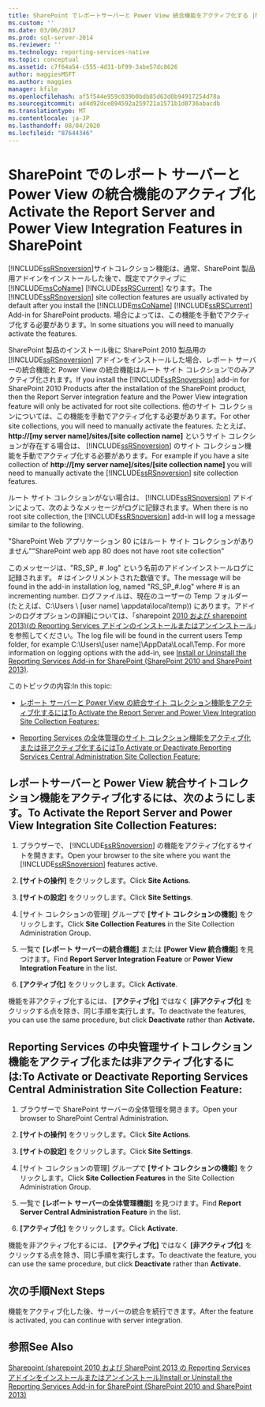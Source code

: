 ```yaml
---
title: SharePoint でレポートサーバーと Power View 統合機能をアクティブ化する |Microsoft Docs
ms.custom: ''
ms.date: 03/06/2017
ms.prod: sql-server-2014
ms.reviewer: ''
ms.technology: reporting-services-native
ms.topic: conceptual
ms.assetid: c7f64a54-c555-4d31-bf99-3abe57dc8626
author: maggiesMSFT
ms.author: maggies
manager: kfile
ms.openlocfilehash: af5f544e959c039b0bdb85d63d0b94917254d78a
ms.sourcegitcommit: ad4d92dce894592a259721a1571b1d8736abacdb
ms.translationtype: MT
ms.contentlocale: ja-JP
ms.lasthandoff: 08/04/2020
ms.locfileid: "87644346"
---
```

# <a name="activate-the-report-server-and-power-view-integration-features-in-sharepoint"></a><span data-ttu-id="90277-102">SharePoint でのレポート サーバーと Power View の統合機能のアクティブ化</span><span class="sxs-lookup"><span data-stu-id="90277-102">Activate the Report Server and Power View Integration Features in SharePoint</span></span>
  <span data-ttu-id="90277-103">[!INCLUDE[ssRSnoversion](../includes/ssrsnoversion-md.md)]サイトコレクション機能は、通常、SharePoint 製品用アドインをインストールした後で、既定でアクティブに [!INCLUDE[msCoName](../includes/msconame-md.md)] [!INCLUDE[ssRSCurrent](../includes/ssrscurrent-md.md)] なります。</span><span class="sxs-lookup"><span data-stu-id="90277-103">The [!INCLUDE[ssRSnoversion](../includes/ssrsnoversion-md.md)] site collection features are usually activated by default after you install the [!INCLUDE[msCoName](../includes/msconame-md.md)] [!INCLUDE[ssRSCurrent](../includes/ssrscurrent-md.md)] Add-in for SharePoint products.</span></span> <span data-ttu-id="90277-104">場合によっては、この機能を手動でアクティブ化する必要があります。</span><span class="sxs-lookup"><span data-stu-id="90277-104">In some situations you will need to manually activate the features.</span></span>  
  
 <span data-ttu-id="90277-105">SharePoint 製品のインストール後に SharePoint 2010 製品用の [!INCLUDE[ssRSnoversion](../includes/ssrsnoversion-md.md)] アドインをインストールした場合、レポート サーバーの統合機能と Power View の統合機能はルート サイト コレクションでのみアクティブ化されます。</span><span class="sxs-lookup"><span data-stu-id="90277-105">If you install the [!INCLUDE[ssRSnoversion](../includes/ssrsnoversion-md.md)] add-in for SharePoint 2010 Products after the installation of the SharePoint product, then the Report Server integration feature and the Power View integration feature will only be activated for root site collections.</span></span> <span data-ttu-id="90277-106">他のサイト コレクションについては、この機能を手動でアクティブ化する必要があります。</span><span class="sxs-lookup"><span data-stu-id="90277-106">For other site collections, you will need to manually activate the features.</span></span> <span data-ttu-id="90277-107">たとえば、 **http://[my server name]/sites/[site collection name]** というサイト コレクションが存在する場合は、 [!INCLUDE[ssRSnoversion](../includes/ssrsnoversion-md.md)] のサイト コレクション機能を手動でアクティブ化する必要があります。</span><span class="sxs-lookup"><span data-stu-id="90277-107">For example if you have a site collection of **http://[my server name]/sites/[site collection name]** you will need to manually activate the [!INCLUDE[ssRSnoversion](../includes/ssrsnoversion-md.md)] site collection features.</span></span>  
  
 <span data-ttu-id="90277-108">ルート サイト コレクションがない場合は、 [!INCLUDE[ssRSnoversion](../includes/ssrsnoversion-md.md)] アドインによって、次のようなメッセージがログに記録されます。</span><span class="sxs-lookup"><span data-stu-id="90277-108">When there is no root site collection, the [!INCLUDE[ssRSnoversion](../includes/ssrsnoversion-md.md)] add-in will log a message similar to the following.</span></span>  
  
 <span data-ttu-id="90277-109">"SharePoint Web アプリケーション 80 にはルート サイト コレクションがありません"</span><span class="sxs-lookup"><span data-stu-id="90277-109">"SharePoint web app 80 does not have root site collection"</span></span>  
  
 <span data-ttu-id="90277-110">このメッセージは、"RS_SP_ # .log" という名前のアドインインストールログに記録されます。 # はインクリメントされた数値です。</span><span class="sxs-lookup"><span data-stu-id="90277-110">The message will be found in the add-in installation log, named "RS_SP_#.log" where # is an incrementing number.</span></span> <span data-ttu-id="90277-111">ログファイルは、現在のユーザーの Temp フォルダー (たとえば、C:\Users \\ [user name] \appdata\local\temp)) にあります。アドインのログオプションの詳細については、「sharepoint [2010 および sharepoint 2013&#41;&#40;の Reporting Services アドインのインストールまたはアンインストール](install-windows/install-or-uninstall-the-reporting-services-add-in-for-sharepoint.md)」を参照してください。</span><span class="sxs-lookup"><span data-stu-id="90277-111">The log file will be found in the current users Temp folder, for example C:\Users\\[user name]\AppData\Local\Temp. For more information on logging options with the add-in, see [Install or Uninstall the Reporting Services Add-in for SharePoint &#40;SharePoint 2010 and SharePoint 2013&#41;](install-windows/install-or-uninstall-the-reporting-services-add-in-for-sharepoint.md).</span></span>  
  
 <span data-ttu-id="90277-112">このトピックの内容:</span><span class="sxs-lookup"><span data-stu-id="90277-112">In this topic:</span></span>  
  
-   [<span data-ttu-id="90277-113">レポート サーバーと Power View の統合サイト コレクション機能をアクティブ化するには</span><span class="sxs-lookup"><span data-stu-id="90277-113">To Activate the Report Server and Power View Integration Site Collection Features:</span></span>](#bkmk_features)  
  
-   [<span data-ttu-id="90277-114">Reporting Services の全体管理のサイト コレクション機能をアクティブ化または非アクティブ化するには</span><span class="sxs-lookup"><span data-stu-id="90277-114">To Activate or Deactivate Reporting Services Central Administration Site Collection Feature:</span></span>](#bkmk_centraladmin)  
  
##  <a name="to-activate-the-report-server-and-power-view-integration-site-collection-features"></a><a name="bkmk_features"></a><span data-ttu-id="90277-115">レポートサーバーと Power View 統合サイトコレクション機能をアクティブ化するには、次のようにします。</span><span class="sxs-lookup"><span data-stu-id="90277-115">To Activate the Report Server and Power View Integration Site Collection Features:</span></span>  
  
1.  <span data-ttu-id="90277-116">ブラウザーで、 [!INCLUDE[ssRSnoversion](../includes/ssrsnoversion-md.md)] の機能をアクティブ化するサイトを開きます。</span><span class="sxs-lookup"><span data-stu-id="90277-116">Open your browser to the site where you want the [!INCLUDE[ssRSnoversion](../includes/ssrsnoversion-md.md)] features active.</span></span>  
  
2.  <span data-ttu-id="90277-117">**[サイトの操作]** をクリックします。</span><span class="sxs-lookup"><span data-stu-id="90277-117">Click **Site Actions**.</span></span>  
  
3.  <span data-ttu-id="90277-118">**[サイトの設定]** をクリックします。</span><span class="sxs-lookup"><span data-stu-id="90277-118">Click **Site Settings**.</span></span>  
  
4.  <span data-ttu-id="90277-119">[サイト コレクションの管理] グループで **[サイト コレクションの機能]** をクリックします。</span><span class="sxs-lookup"><span data-stu-id="90277-119">Click **Site Collection Features** in the Site Collection Administration Group.</span></span>  
  
5.  <span data-ttu-id="90277-120">一覧で **[レポート サーバーの統合機能]** または **[Power View 統合機能]** を見つけます。</span><span class="sxs-lookup"><span data-stu-id="90277-120">Find **Report Server Integration Feature** or **Power View Integration Feature** in the list.</span></span>  
  
6.  <span data-ttu-id="90277-121">**[アクティブ化]** をクリックします。</span><span class="sxs-lookup"><span data-stu-id="90277-121">Click **Activate**.</span></span>  
  
 <span data-ttu-id="90277-122">機能を非アクティブ化するには、 **[アクティブ化]** ではなく **[非アクティブ化]** をクリックする点を除き、同じ手順を実行します。</span><span class="sxs-lookup"><span data-stu-id="90277-122">To deactivate the features, you can use the same procedure, but click **Deactivate** rather than **Activate.**</span></span>  
  
##  <a name="to-activate-or-deactivate-reporting-services-central-administration-site-collection-feature"></a><a name="bkmk_centraladmin"></a><span data-ttu-id="90277-123">Reporting Services の中央管理サイトコレクション機能をアクティブ化または非アクティブ化するには:</span><span class="sxs-lookup"><span data-stu-id="90277-123">To Activate or Deactivate Reporting Services Central Administration Site Collection Feature:</span></span>  
  
1.  <span data-ttu-id="90277-124">ブラウザーで SharePoint サーバーの全体管理を開きます。</span><span class="sxs-lookup"><span data-stu-id="90277-124">Open your browser to SharePoint Central Administration.</span></span>  
  
2.  <span data-ttu-id="90277-125">**[サイトの操作]** をクリックします。</span><span class="sxs-lookup"><span data-stu-id="90277-125">Click **Site Actions**.</span></span>  
  
3.  <span data-ttu-id="90277-126">**[サイトの設定]** をクリックします。</span><span class="sxs-lookup"><span data-stu-id="90277-126">Click **Site Settings**.</span></span>  
  
4.  <span data-ttu-id="90277-127">[サイト コレクションの管理] グループで **[サイト コレクションの機能]** をクリックします。</span><span class="sxs-lookup"><span data-stu-id="90277-127">Click **Site Collection Features** in the Site Collection Administration Group.</span></span>  
  
5.  <span data-ttu-id="90277-128">一覧で **[レポート サーバーの全体管理機能]** を見つけます。</span><span class="sxs-lookup"><span data-stu-id="90277-128">Find **Report Server Central Administration Feature** in the list.</span></span>  
  
6.  <span data-ttu-id="90277-129">**[アクティブ化]** をクリックします。</span><span class="sxs-lookup"><span data-stu-id="90277-129">Click **Activate**.</span></span>  
  
 <span data-ttu-id="90277-130">機能を非アクティブ化するには、 **[アクティブ化]** ではなく **[非アクティブ化]** をクリックする点を除き、同じ手順を実行します。</span><span class="sxs-lookup"><span data-stu-id="90277-130">To deactivate the feature, you can use the same procedure, but click **Deactivate** rather than **Activate.**</span></span>  
  
## <a name="next-steps"></a><span data-ttu-id="90277-131">次の手順</span><span class="sxs-lookup"><span data-stu-id="90277-131">Next Steps</span></span>  
 <span data-ttu-id="90277-132">機能をアクティブ化した後、サーバーの統合を続行できます。</span><span class="sxs-lookup"><span data-stu-id="90277-132">After the feature is activated, you can continue with server integration.</span></span>  
  
## <a name="see-also"></a><span data-ttu-id="90277-133">参照</span><span class="sxs-lookup"><span data-stu-id="90277-133">See Also</span></span>  
 [<span data-ttu-id="90277-134">Sharepoint &#40;sharepoint 2010 および SharePoint 2013 の Reporting Services アドインをインストールまたはアンインストール&#41;</span><span class="sxs-lookup"><span data-stu-id="90277-134">Install or Uninstall the Reporting Services Add-in for SharePoint &#40;SharePoint 2010 and SharePoint 2013&#41;</span></span>](install-windows/install-or-uninstall-the-reporting-services-add-in-for-sharepoint.md)  
  
  
